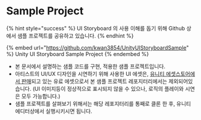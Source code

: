 # Sample Project

{% hint style="success" %}
UI Storyboard 의 사용 이해를 돕기 위해 Github 상에서 샘플 프로젝트를 공유하고 있습니다.
{% endhint %}

{% embed url="https://github.com/kwan3854/UnityUIStoryboardSample" %}
Unity UI Storyboard Sample Project
{% endembed %}

* 본 문서에서 설명하는 샘플 코드를 구현, 적용한 샘플 프로젝트입니다.
* 아티스트의 UI/UX 디자인을 시연하기 위해 사용한 UI 에셋은, [유니티 에셋스토어에서 판매](https://assetstore.unity.com/packages/2d/gui/gui-neon2-290592)되고 있는 유료 에셋으로서 본 샘플 프로젝트 레포지터리에서는 제외되어있습니다. (UI 이미지등이 정상적으로 표시되지 않을 수 있으나, 로직의 플레이와 시연은 모두 가능합니다.)
* 샘플 프로젝트를 살펴보기 위해서는 해당 레포지터리를 통째로 클론 한 후, 유니티 에디터상에서 실행시키시면 됩니다.

